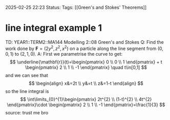 2025-02-25 22:23
Status: 
Tags: [[Green's and Stokes' Theorems]]
# line integral example 1

TD: YEAR1::TERM2::MA144 Modelling 2::08 Green's and Stokes
Q: Find the work done by $\mathbf{F} = (2y^2, z^2, x^2)$ on a particle along the line segment from $(0,0,1)$ to $(2,1,0)$.
A: First we parametrise the curve to get:
$$
\underline{\mathbf{r}}(t)=\begin{pmatrix}
0 \\
0 \\
1
\end{pmatrix} + t \begin{pmatrix}
2 \\
1 \\
-1
\end{pmatrix}
\quad t\in[0,1]
$$and we can see that $$
\begin{align}
x&=2t \\
y&=t \\
z&=1-t
\end{align}
$$so the line integral is $$
\int\limits_{0}^{1}\begin{pmatrix}
2t^{2} \\
(1-t)^{2} \\
4t^{2}
\end{pmatrix}\cdot
\begin{pmatrix}
2 \\
1 \\
-1
\end{pmatrix}=\frac{1}{3}
$$source: trust me bro
<!--ID: 1740522568013-->
